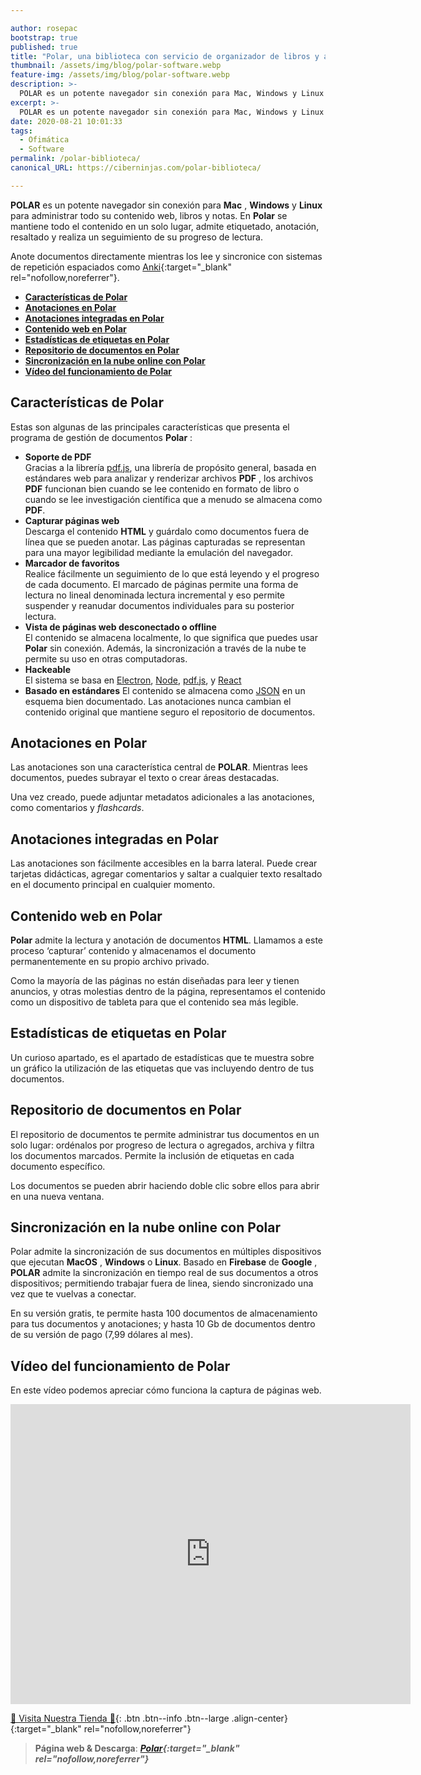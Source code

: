```yaml
---

author: rosepac
bootstrap: true
published: true
title: "Polar, una biblioteca con servicio de organizador de libros y archivador de páginas web"
thumbnail: /assets/img/blog/polar-software.webp
feature-img: /assets/img/blog/polar-software.webp
description: >-
  POLAR es un potente navegador sin conexión para Mac, Windows y Linux para administrar todo su contenido web, libros y notas.
excerpt: >-
  POLAR es un potente navegador sin conexión para Mac, Windows y Linux para administrar todo su contenido web, libros y notas.
date: 2020-08-21 10:01:33
tags:
  - Ofimática
  - Software
permalink: /polar-biblioteca/
canonical_URL: https://ciberninjas.com/polar-biblioteca/

---
```


**POLAR** es un potente navegador sin conexión para **Mac** , **Windows** y **Linux** para administrar todo su contenido web, libros y notas. En **Polar** se mantiene todo el contenido en un solo lugar, admite etiquetado, anotación, resaltado y realiza un seguimiento de su progreso de lectura.

Anote documentos directamente mientras los lee y sincronice con sistemas de repetición espaciados como [Anki](https://ankiweb.net){:target="_blank" rel="nofollow,noreferrer"}.

- [**Características de Polar**](#características-de-polar)
- [**Anotaciones en Polar**](#anotaciones-en-polar)
- [**Anotaciones integradas en Polar**](#anotaciones-integradas-en-polar)
- [**Contenido web en Polar**](#contenido-web-en-polar)
- [**Estadísticas de etiquetas en Polar**](#estadísticas-de-etiquetas-en-polar)
- [**Repositorio de documentos en Polar**](#repositorio-de-documentos-en-polar)
- [**Sincronización en la nube online con Polar**](#sincronización-en-la-nube-online-con-polar)
- [**Vídeo del funcionamiento de Polar**](#vídeo-del-funcionamiento-de-polar)

## **Características de Polar**

Estas son algunas de las principales características que presenta el programa de gestión de documentos **Polar** :

- **Soporte de PDF**  
Gracias a la librería [pdf.js](https://kutt.it/pdfjs), una librería de propósito general, basada en estándares web para analizar y renderizar archivos **PDF** , los archivos **PDF** funcionan bien cuando se lee contenido en formato de libro o cuando se lee investigación científica que a menudo se almacena como **PDF**.
- **Capturar páginas web**  
Descarga el contenido **HTML** y guárdalo como documentos fuera de línea que se pueden anotar. Las páginas capturadas se representan para una mayor legibilidad mediante la emulación del navegador.
- **Marcador de favoritos**  
Realice fácilmente un seguimiento de lo que está leyendo y el progreso de cada documento. El marcado de páginas permite una forma de lectura no lineal denominada lectura incremental y eso permite suspender y reanudar documentos individuales para su posterior lectura.
- **Vista de páginas web desconectado o offline**  
El contenido se almacena localmente, lo que significa que puedes usar **Polar** sin conexión. Además, la sincronización a través de la nube te permite su uso en otras computadoras.
- **Hackeable**  
El sistema se basa en [Electron](https://kutt.it/electron), [Node](https://kutt.it/nodejs), [pdf.js](https://kutt.it/pdfjs), y [React](https://kutt.it/reactrosepac)
- **Basado en estándares** 
El contenido se almacena como [JSON](https://kutt.it/json) en un esquema bien documentado. Las anotaciones nunca cambian el contenido original que mantiene seguro el repositorio de documentos.

## **Anotaciones en Polar**

Las anotaciones son una característica central de **POLAR**. Mientras lees documentos, puedes subrayar el texto o crear áreas destacadas.

Una vez creado, puede adjuntar metadatos adicionales a las anotaciones, como comentarios y _flashcards_.

## **Anotaciones integradas en Polar**

Las anotaciones son fácilmente accesibles en la barra lateral. Puede crear tarjetas didácticas, agregar comentarios y saltar a cualquier texto resaltado en el documento principal en cualquier momento.

## **Contenido web en Polar**

**Polar** admite la lectura y anotación de documentos **HTML**. Llamamos a este proceso ‘capturar’ contenido y almacenamos el documento permanentemente en su propio archivo privado.

Como la mayoría de las páginas no están diseñadas para leer y tienen anuncios, y otras molestias dentro de la página, representamos el contenido como un dispositivo de tableta para que el contenido sea más legible.

## **Estadísticas de etiquetas en Polar**

Un curioso apartado, es el apartado de estadísticas que te muestra sobre un gráfico la utilización de las etiquetas que vas incluyendo dentro de tus documentos.

## **Repositorio de documentos en Polar**

El repositorio de documentos te permite administrar tus documentos en un solo lugar: ordénalos por progreso de lectura o agregados, archiva y filtra los documentos marcados. Permite la inclusión de etiquetas en cada documento específico.

Los documentos se pueden abrir haciendo doble clic sobre ellos para abrir en una nueva ventana.

## **Sincronización en la nube online con Polar**

Polar admite la sincronización de sus documentos en múltiples dispositivos que ejecutan **MacOS** , **Windows** o **Linux**. Basado en **Firebase** de **Google** , **POLAR** admite la sincronización en tiempo real de sus documentos a otros dispositivos; permitiendo trabajar fuera de linea, siendo sincronizado una vez que te vuelvas a conectar.

En su versión gratis, te permite hasta 100 documentos de almacenamiento para tus documentos y anotaciones; y hasta 10 Gb de documentos dentro de su versión de pago (7,99 dólares al mes).

## **Vídeo del funcionamiento de Polar**

En este vídeo podemos apreciar cómo funciona la captura de páginas web.

<iframe width="640" height="480" src="https://www.youtube.com/embed/wx2gRb695yo?feature=oembed" frameborder="0" allow="accelerometer; autoplay; encrypted-media; gyroscope; picture-in-picture" allowfullscreen></iframe>

[🎁 Visita Nuestra Tienda 🎁](https://www.amazon.es/shop/cibercursos){: .btn .btn--info .btn--large .align-center}{:target="_blank" rel="nofollow,noreferrer"}

> **Página web & Descarga**: ***[Polar](https://getpolarized.io/){:target="_blank" rel="nofollow,noreferrer"}***
